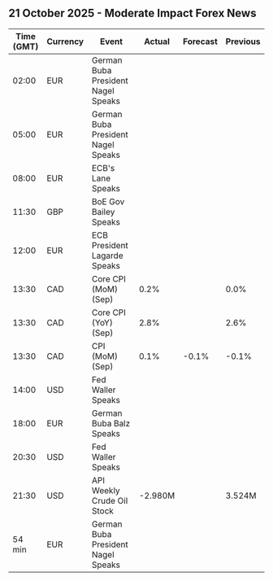 ## 21 October 2025 - Moderate Impact Forex News

| Time (GMT) | Currency | Event | Actual | Forecast | Previous |
|------|----------|-------|--------|----------|----------|
| 02:00 | EUR | German Buba President Nagel Speaks |  |  |  |
| 05:00 | EUR | German Buba President Nagel Speaks |  |  |  |
| 08:00 | EUR | ECB's Lane Speaks |  |  |  |
| 11:30 | GBP | BoE Gov Bailey Speaks |  |  |  |
| 12:00 | EUR | ECB President Lagarde Speaks |  |  |  |
| 13:30 | CAD | Core CPI (MoM) (Sep) | 0.2% |  | 0.0% |
| 13:30 | CAD | Core CPI (YoY) (Sep) | 2.8% |  | 2.6% |
| 13:30 | CAD | CPI (MoM) (Sep) | 0.1% | -0.1% | -0.1% |
| 14:00 | USD | Fed Waller Speaks |  |  |  |
| 18:00 | EUR | German Buba Balz Speaks |  |  |  |
| 20:30 | USD | Fed Waller Speaks |  |  |  |
| 21:30 | USD | API Weekly Crude Oil Stock | -2.980M |  | 3.524M |
| 54 min | EUR | German Buba President Nagel Speaks |  |  |  |
